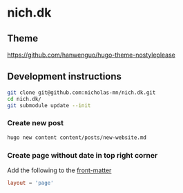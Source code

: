 # nich.dk

## Theme
https://github.com/hanwenguo/hugo-theme-nostyleplease

## Development instructions

```bash
git clone git@github.com:nicholas-mn/nich.dk.git
cd nich.dk/
git submodule update --init
```

### Create new post
```bash
hugo new content content/posts/new-website.md
```

### Create page without date in top right corner
Add the following to the [front-matter](https://gohugo.io/content-management/front-matter/#layout)
```toml
layout = 'page'
```
